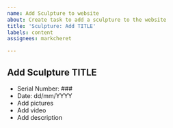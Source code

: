 ```yaml
---
name: Add Sculpture to website
about: Create task to add a sculpture to the website
title: 'Sculpture: Add TITLE'
labels: content
assignees: markcheret

---
```


## Add Sculpture TITLE

- Serial Number: ###
- Date: dd/mm/YYYY
- Add pictures
- Add video
- Add description
